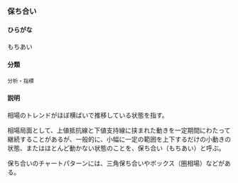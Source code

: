<div style="display:none;">

## [あ行](securities-terms?id=あ行)
## [か行](securities-terms?id=か行)
## [さ行](securities-terms?id=さ行)
## [た行](securities-terms?id=た行)
## [な行](securities-terms?id=な行)
## [は行](securities-terms?id=は行)
## [ま行](securities-terms?id=ま行)

</div>

### 保ち合い

#### ひらがな

もちあい

#### 分類

`分析・指標`

#### 説明

相場のトレンドがほぼ横ばいで推移している状態を指す。
 
相場局面として、上値抵抗線と下値支持線に挟まれた動きを一定期間にわたって継続することがあるが、一般的に、小幅に一定の範囲を上下するだけの小動きの状態、またはほとんど動かない状態のことを、保ち合い（もちあい）と呼ぶ。
 
保ち合いのチャートパターンには、三角保ち合いやボックス（圏相場）などがある。

<div style="display:none;">

## [や行](securities-terms?id=や行)
## [ら行](securities-terms?id=ら行)
## [わ行](securities-terms?id=わ行)
## [英数字・記号](securities-terms?id=英数字・記号)

</div>

